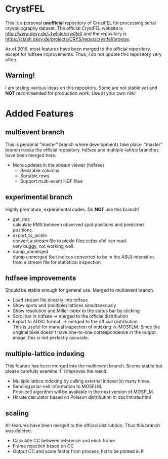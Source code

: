 CrystFEL
========

This is a personal **unofficial** repository of CrystFEL for processing serial crystallography dataset.
The official CrystFEL website is http://www.desy.de/~twhite/crystfel/ and the repository is 
https://stash.desy.de/projects/CRYS/repos/crystfel/browse.

As of 2016, most features have been merged to the official repository, except for hdfsee improvements.
Thus, I do not update this repository very often.

Warning!
--------

I am testing various ideas on this repository. 
Some are not stable yet and **NOT** recommended for production work. 
Use at your own risk!

Added Features
==============

multievent branch
-----------------

This is personal "master" branch where developments take place.
"master" branch tracks the official repository.
hdfsee and multiple-lattice branches have been merged here.

* More updates in the stream viewer (hdfsee)
    * Resizable columns
    * Sortable rows
    * Support multi-event HDF files

experimental branch
-------------------

Highly premature, experimental codes. Do **NOT** use this branch!

* get_rms  
  calculate RMS between observed spot positions and predicted positions.
* export_to_pickle  
  convert a stream file to pickle files cctbx.xfel can read.  
  very buggy, not working well.
* dump_unmerged  
  dump unmerged (but indices converted to be in the ASU) intensities from 
  a stream file for statistical inspection.

hdfsee improvements 
-------------------

Should be stable enough for general use. Merged to multievent branch.

* Load stream file directly into hdfsee
* Show spots and (multiple) lattices simultaneously
* Show resolution and Miller index to the status bar by clicking
* Scrollbar in hdfsee -> merged to the official distribution
* Export to ADSC format. -> merged to the official distribution  
  This is useful for manual inspection of indexing in iMOSFLM.
  Since the original pixel doesn't have one-to-one correspondence in
  the output image, this is not perfectly accurate.

multiple-lattice indexing
-------------------------

This feature has been merged into the multievent branch.
Seems stable but please carefully examine if it improves the result.

* Multiple lattice indexing by calling external indexer(s) many times.
* Sending prior-cell information to MOSFLM.  
  Prior-cell algorithm will be available in the next version of MOSFLM.
* Hitrate calculator based on Poisson distribution in doc/hitrate.html

scaling
-------

All features have been merged to the official distirubtion. Thus this branch was deleted.

* Calculate CC between reference and each frame
* Frame rejection based on CC
* Output CC and scale factor from process_hkl to be plotted in R


